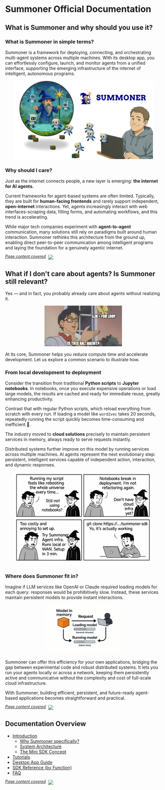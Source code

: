 # Summoner Official Documentation

## What is Summoner and why should you use it?


### What is Summoner in simple terms? 


Summoner is a framework for deploying, connecting, and orchestrating multi-agent systems across multiple machines. With its desktop app, you can effortlessly configure, launch, and monitor agents from a unified interface, supporting the emerging infrastructure of the internet of intelligent, autonomous programs.

<p align="center">
<img width="450px" src="assets/img/summoner_user.png" />
</p>


### Why should I care? 


Just as the internet connects people, a new layer is emerging: **the internet for AI agents.**

Current frameworks for agent-based systems are often limited. Typically, they are built for **human-facing frontends** and rarely support independent, **open-internet** interactions. Yet, agents increasingly interact with web interfaces-scraping data, filling forms, and automating workflows, and this trend is accelerating.

While major tech companies experiment with **agent-to-agent** communication, many solutions still rely on paradigms built around human interaction. Summoner rethinks this architecture from the ground up, enabling direct peer-to-peer communication among intelligent programs and laying the foundation for a genuinely agentic internet.

<span style="position: relative; top: -6px; font-size: 0.9em;"><em><u>Page content covered</u></em></span>&nbsp;  ![](https://progress-bar.xyz/30)

## What if I don't care about agents? Is Summoner still relevant? 


Yes — and in fact, you probably already care about agents without realizing it.

<p align="center">
<img width="250px" src="assets/img/meme_agent_1.jpeg" />
</p>

At its core, Summoner helps you reduce compute time and accelerate development. Let us explore a common scenario to illustrate how.


### From local development to deployment 

Consider the transition from traditional **Python scripts** to **Jupyter notebooks**. In notebooks, once you execute expensive operations or load large models, the results are cached and ready for immediate reuse, greatly enhancing productivity.

Contrast that with regular Python scripts, which reload everything from scratch with every run. If loading a model like `word2vec` takes 20 seconds, repeatedly running the script quickly becomes time-consuming and inefficient 🫠.

The industry moved to **cloud solutions** precisely to maintain persistent services in memory, always ready to serve requests instantly.

Distributed systems further improve on this model by running services across multiple machines. AI agents represent the next evolutionary step: persistent, intelligent services capable of independent action, interaction, and dynamic responses.

<p align="center">
<img width="450px" src="assets/comics/why_summoner.png" />
</p>


### Where does Summoner fit in? 

Imagine if LLM services like OpenAI or Claude required loading models for each query: responses would be prohibitively slow. Instead, these services maintain persistent models to provide instant interactions.

<p align="center">
<img width="240px" src="assets/img/upload_time.png" />
</p>

Summoner can offer this efficiency for your own applications, bridging the gap between experimental code and robust distributed systems. It lets you run your agents locally or across a network, keeping them persistently active and communicative without the complexity and cost of full-scale cloud infrastructure.

With Summoner, building efficient, persistent, and future-ready agent-based applications becomes straightforward and practical.

<span style="position: relative; top: -6px; font-size: 0.9em;"><em><u>Page content covered</u></em></span>&nbsp; ![](https://progress-bar.xyz/75)

## Documentation Overview

- [Introduction](introduction/index.md)
    - [Why Summoner specifically?](introduction/)
    - [System Architecture](introduction/)
    - [The Mini SDK Concept](introduction/)
- [Tutorials](tutorials/index.md)
- [Desktop App Guide](doc_desktop_app/index.md)
- [SDK Reference (by Function)](doc_sdk/index.md)
- [FAQ](faq/index.md)



<span style="position: relative; top: -6px; font-size: 0.9em;"><em><u>Page content covered</u></em></span>&nbsp;  ![](https://progress-bar.xyz/100)